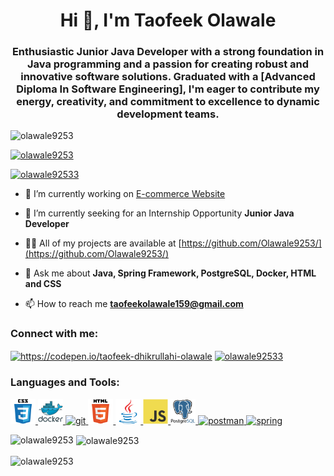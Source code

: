 <h1 align="center">Hi 👋, I'm Taofeek Olawale</h1>
<h3 align="center">Enthusiastic Junior Java Developer with a strong foundation in Java programming and a passion for creating robust and innovative software solutions. Graduated with a [Advanced Diploma In Software Engineering], I'm eager to contribute my energy, creativity, and commitment to excellence to dynamic development teams.</h3>

<p align="left"> <img src="https://komarev.com/ghpvc/?username=olawale9253&label=Profile%20views&color=0e75b6&style=flat" alt="olawale9253" /> </p>

<p align="left"> <a href="https://github.com/ryo-ma/github-profile-trophy"><img src="https://github-profile-trophy.vercel.app/?username=olawale9253" alt="olawale9253" /></a> </p>

<p align="left"> <a href="https://twitter.com/olawale92533" target="blank"><img src="https://img.shields.io/twitter/follow/olawale92533?logo=twitter&style=for-the-badge" alt="olawale92533" /></a> </p>

- 🔭 I’m currently working on [E-commerce Website](https://github.com/Olawale9253/FormPage)

- 🌱 I’m currently seeking for an Internship Opportunity **Junior Java Developer**

- 👨‍💻 All of my projects are available at [https://github.com/Olawale9253/](https://github.com/Olawale9253/)

- 💬 Ask me about **Java, Spring Framework, PostgreSQL, Docker, HTML and CSS**

- 📫 How to reach me **taofeekolawale159@gmail.com**

<h3 align="left">Connect with me:</h3>
<p align="left">
<a href="https://codepen.io/https://codepen.io/taofeek-dhikrullahi-olawale" target="blank"><img align="center" src="https://raw.githubusercontent.com/rahuldkjain/github-profile-readme-generator/master/src/images/icons/Social/codepen.svg" alt="https://codepen.io/taofeek-dhikrullahi-olawale" height="30" width="40" /></a>
<a href="https://twitter.com/olawale92533" target="blank"><img align="center" src="https://raw.githubusercontent.com/rahuldkjain/github-profile-readme-generator/master/src/images/icons/Social/twitter.svg" alt="olawale92533" height="30" width="40" /></a>
</p>

<h3 align="left">Languages and Tools:</h3>
<p align="left"> <a href="https://www.w3schools.com/css/" target="_blank" rel="noreferrer"> <img src="https://raw.githubusercontent.com/devicons/devicon/master/icons/css3/css3-original-wordmark.svg" alt="css3" width="40" height="40"/> </a> <a href="https://www.docker.com/" target="_blank" rel="noreferrer"> <img src="https://raw.githubusercontent.com/devicons/devicon/master/icons/docker/docker-original-wordmark.svg" alt="docker" width="40" height="40"/> </a> <a href="https://git-scm.com/" target="_blank" rel="noreferrer"> <img src="https://www.vectorlogo.zone/logos/git-scm/git-scm-icon.svg" alt="git" width="40" height="40"/> </a> <a href="https://www.w3.org/html/" target="_blank" rel="noreferrer"> <img src="https://raw.githubusercontent.com/devicons/devicon/master/icons/html5/html5-original-wordmark.svg" alt="html5" width="40" height="40"/> </a> <a href="https://www.java.com" target="_blank" rel="noreferrer"> <img src="https://raw.githubusercontent.com/devicons/devicon/master/icons/java/java-original.svg" alt="java" width="40" height="40"/> </a> <a href="https://developer.mozilla.org/en-US/docs/Web/JavaScript" target="_blank" rel="noreferrer"> <img src="https://raw.githubusercontent.com/devicons/devicon/master/icons/javascript/javascript-original.svg" alt="javascript" width="40" height="40"/> </a> <a href="https://www.postgresql.org" target="_blank" rel="noreferrer"> <img src="https://raw.githubusercontent.com/devicons/devicon/master/icons/postgresql/postgresql-original-wordmark.svg" alt="postgresql" width="40" height="40"/> </a> <a href="https://postman.com" target="_blank" rel="noreferrer"> <img src="https://www.vectorlogo.zone/logos/getpostman/getpostman-icon.svg" alt="postman" width="40" height="40"/> </a> <a href="https://spring.io/" target="_blank" rel="noreferrer"> <img src="https://www.vectorlogo.zone/logos/springio/springio-icon.svg" alt="spring" width="40" height="40"/> </a> </p>

<p><img align="left" src="https://github-readme-stats.vercel.app/api/top-langs?username=olawale9253&show_icons=true&locale=en&layout=compact" alt="olawale9253" /></p>

<p>&nbsp;<img align="center" src="https://github-readme-stats.vercel.app/api?username=olawale9253&show_icons=true&locale=en" alt="olawale9253" /></p>

<p><img align="center" src="https://github-readme-streak-stats.herokuapp.com/?user=olawale9253&" alt="olawale9253" /></p>
